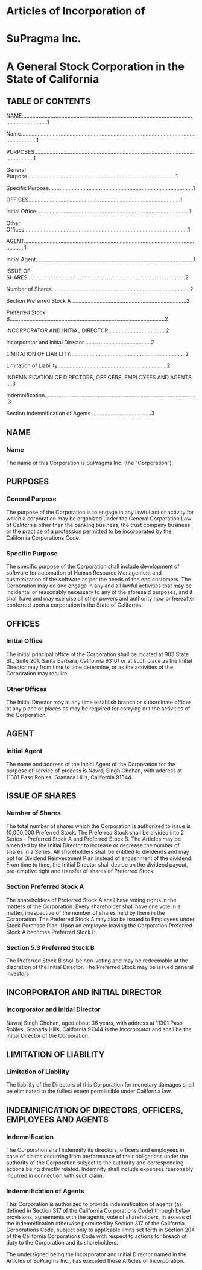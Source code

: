 
# Articles of Incorporation of
# SuPragma Inc.

# A General Stock Corporation in the State of California


## TABLE OF CONTENTS

NAME…………….……………………………………………………………………………………………………………1

Name….…………………………………………………………………………………………………………………..1


PURPOSES…………………………………………………………………………………………………………...1

General Purpose..…………………………………………………………………………………...1

Specific Purpose.………………………………………………………………………………....1


OFFICES…..………………………………………………………………………..............1

Initial Office…….………………………………………………………………………………....1

Other Offices…..………………………………………………………………………………………….1


AGENT……....………………………………………………………………………………………………...…1

Initial Agent……………………………………………………………………………………….....1


ISSUE OF SHARES.……………………………………………………………………………………….…2

Number of Shares …………………………………………………………………………......2

Section Preferred Stock A …………………………………………………………………2

Preferred Stock B…………………………………………………………………………………………2

INCORPORATOR AND INITIAL DIRECTOR …..………………..………...2

Incorporator and Initial Director ……………………..…….…….…2


LIMITATION OF LIABILITY………………….……………………….…….……………….2

Limitation of Liability...…………………………………………….………..……2


INDEMNIFICATION OF DIRECTORS, OFFICERS, EMPLOYEES AND 	AGENTS ....3

Indemnification………………………………………………………..……………………………..3

Section Indemnification of Agents ...……………………………...3

## NAME 

### Name 
The name of this Corporation is SuPragma Inc. (the “Corporation”). 

## PURPOSES

### General Purpose
The purpose of the Corporation is to engage in any lawful act or activity for which a corporation may be organized under the General Corporation Law of California other than the banking business, the trust company business or the practice of a profession permitted to be incorporated by the California Corporations Code.

### Specific Purpose
The specific purpose of the Corporation shall include development of software for automation of Human Resource Management and customization of the software as per the needs of the end customers. The Corporation may do and engage in any and all lawful activities that may be incidental or reasonably necessary to any of the aforesaid purposes, and it shall have and may exercise all other powers and authority now or hereafter conferred upon a corporation in the State of California. 

## OFFICES

### Initial Office
The initial principal office of the Corporation shall be located at 903 State St., Suite 201, Santa Barbara, California 93101 or at such place as the Initial Director may from time to time determine, or as the activities of the Corporation may require.
  
### Other Offices
The Initial Director may at any time establish branch or subordinate offices at any place or places as may be required for carrying out the activities of the Corporation.

## AGENT

### Initial Agent
The name and address of the Initial Agent of the Corporation for the purpose of service of process is Navraj Singh Chohan, with address at 11301 Paso Robles, Granada Hills, California 91344.

## ISSUE OF SHARES

### Number of Shares
The total number of shares which the Corporation is authorized to issue is 10,000,000 Preferred Stock. The Preferred Stock shall be divided into 2 Series – Preferred Stock A and Preferred Stock B. The Articles may be amended by the Initial Director to increase or decrease the number of shares in a Series. All shareholders shall be entitled to dividends and may opt for Dividend Reinvestment Plan instead of encashment of the dividend. From time to time, the Initial Director shall decide on the dividend payout, pre-emptive right and transfer of shares of Preferred Stock.


### Section Preferred Stock A
The shareholders of Preferred Stock A shall have voting rights in the matters of the Corporation. Every shareholder shall have one vote in a matter, irrespective of the number of shares held by them in the Corporation. The Preferred Stock A may also be issued to Employees under Stock Purchase Plan. Upon an employee leaving the Corporation Preferred Stock A becomes Preferred Stock B.


### Section 5.3	Preferred Stock B
The Preferred Stock B shall be non-voting and may be redeemable at the discretion of the Initial Director. The Preferred Stock may be issued general investors.

## INCORPORATOR AND INITIAL DIRECTOR

### Incorporator and Initial Director
Navraj Singh Chohan, aged about 36 years, with address at 11301 Paso Robles, Granada Hills, California 91344 is the Incorporator and shall be the Initial Director of the Corporation.

## LIMITATION OF LIABILITY

### Limitation of Liability
The liability of the Directors of this Corporation for monetary damages shall be eliminated to the fullest extent permissible under California law.

## INDEMNIFICATION OF DIRECTORS, OFFICERS, EMPLOYEES AND 	AGENTS

### Indemnification
The Corporation shall indemnify its directors, officers and employees in case of claims occurring from performance of their obligations under the authority of the Corporation subject to the authority and corresponding actions being directly related. Indemnity shall include expenses reasonably incurred in connection with such claim.

### Indemnification of Agents
This Corporation is authorized to provide indemnification of agents (as defined in Section 317 of the California Corporations Code) through bylaw provisions, agreements with the agents, vote of shareholders, in excess of the indemnification otherwise permitted by Section 317 of the California Corporations Code, subject only to applicable limits set forth in Section 204 of the California Corporations Code with respect to actions for breach of duty to the Corporation and its shareholders.

The undersigned being the Incorporator and Initial Director named in the Articles of SuPragma Inc., has executed these Articles of Incorporation.

